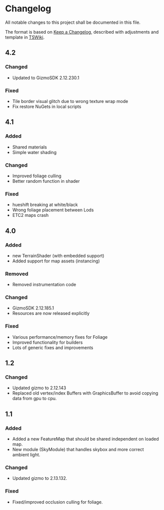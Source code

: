 # Changelog

All notable changes to this project shall be documented in this file.

The format is based on [Keep a Changelog](https://keepachangelog.com/en/1.1.0/),
described with adjustments and template in [TSWiki](https://tswiki.corp.saab.se/CHANGELOG.md_Windows_%26_Apps).

## 4.2

### Changed

- Updated to GizmoSDK 2.12.230.1

### Fixed

- Tile border visual glitch due to wrong texture wrap mode
- Fix restore NuGets in local scripts

## 4.1

### Added
- Shared materials
- Simple water shading

### Changed
- Improved foliage culling
- Better random function in shader

### Fixed
- hueshift breaking at white/black
- Wrong foliage placement between Lods
- ETC2 maps crash

## 4.0

### Added
- new TerrainShader (with embedded support)
- Added support for map assets (instancing)

### Removed
- Removed instrumentation code

### Changed
- GizmoSDK 2.12.185.1
- Resources are now released explicitly

### Fixed
- Various performance/memory fixes for Foliage
- Improved functionality for builders
- Lots of generic fixes and improvements

## 1.2

### Changed
- Updated gizmo to 2.12.143
- Replaced old vertex/index Buffers with GraphicsBuffer to avoid copying data from gpu to cpu.

## 1.1

### Added
- Added a new FeatureMap that should be shared independent on loaded map.
- New module (SkyModule) that handles skybox and more correct ambient light.

### Changed
- Updated gizmo to 2.13.132.

### Fixed
- Fixed/improved occlusion culling for foliage.